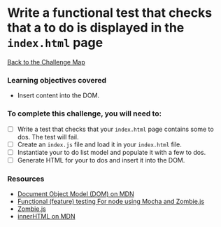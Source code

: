 # Write a functional test that checks that a to do is displayed in the `index.html` page

[Back to the Challenge Map](00_challenge_track.md)

### Learning objectives covered

- Insert content into the DOM.

### To complete this challenge, you will need to:

- [ ] Write a test that checks that your `index.html` page contains some to dos.  The test will fail.
- [ ] Create an `index.js` file and load it in your `index.html` file.
- [ ] Instantiate your to do list model and populate it with a few to dos.
- [ ] Generate HTML for your to dos and insert it into the DOM.

### Resources

- [Document Object Model (DOM) on MDN](https://developer.mozilla.org/en-US/docs/Web/API/Document_Object_Model/Introduction)
- [Functional (feature) testing For node using Mocha and Zombie.js](http://www.redotheweb.com/2013/01/15/functional-testing-for-nodejs-using-mocha-and-zombie-js.html)
- [Zombie.js](http://zombie.js.org/)
- [innerHTML on MDN](https://developer.mozilla.org/en-US/docs/Web/API/Element/innerHTML)
